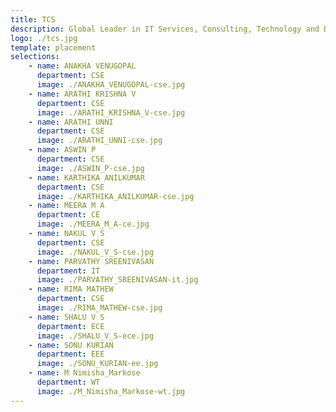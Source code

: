 ```yaml
---
title: TCS 
description: Global Leader in IT Services, Consulting, Technology and Digital Solutions with a Large Network of Innovation & Delivery Centers. 
logo: ./tcs.jpg
template: placement
selections:
    - name: ANAKHA VENUGOPAL
      department: CSE
      image: ./ANAKHA_VENUGOPAL-cse.jpg
    - name: ARATHI KRISHNA V
      department: CSE
      image: ./ARATHI_KRISHNA_V-cse.jpg
    - name: ARATHI UNNI
      department: CSE
      image: ./ARATHI_UNNI-cse.jpg
    - name: ASWIN P
      department: CSE
      image: ./ASWIN_P-cse.jpg
    - name: KARTHIKA ANILKUMAR
      department: CSE
      image: ./KARTHIKA_ANILKUMAR-cse.jpg
    - name: MEERA M A
      department: CE
      image: ./MEERA_M_A-ce.jpg
    - name: NAKUL V S
      department: CSE
      image: ./NAKUL_V_S-cse.jpg
    - name: PARVATHY SREENIVASAN
      department: IT
      image: ./PARVATHY_SREENIVASAN-it.jpg
    - name: RIMA MATHEW
      department: CSE
      image: ./RIMA_MATHEW-cse.jpg 
    - name: SHALU V S
      department: ECE
      image: ./SHALU_V_S-ece.jpg
    - name: SONU KURIAN
      department: EEE
      image: ./SONU_KURIAN-ee.jpg
    - name: M Nimisha_Markose
      department: WT 
      image: ./M_Nimisha_Markose-wt.jpg
---
```

